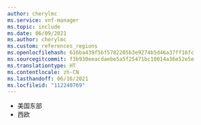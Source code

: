 ```yaml
---
author: cherylmc
ms.service: vnf-manager
ms.topic: include
ms.date: 06/09/2021
ms.author: cherylmc
ms.custom: references_regions
ms.openlocfilehash: 616ba439f5bf5782205b3e9274b5d46a37ff16fc
ms.sourcegitcommit: f3b930eeacdaebe5a5f25471bc10014a36e52e5e
ms.translationtype: HT
ms.contentlocale: zh-CN
ms.lasthandoff: 06/16/2021
ms.locfileid: "112240769"
---
```

* 美国东部
* 西欧
